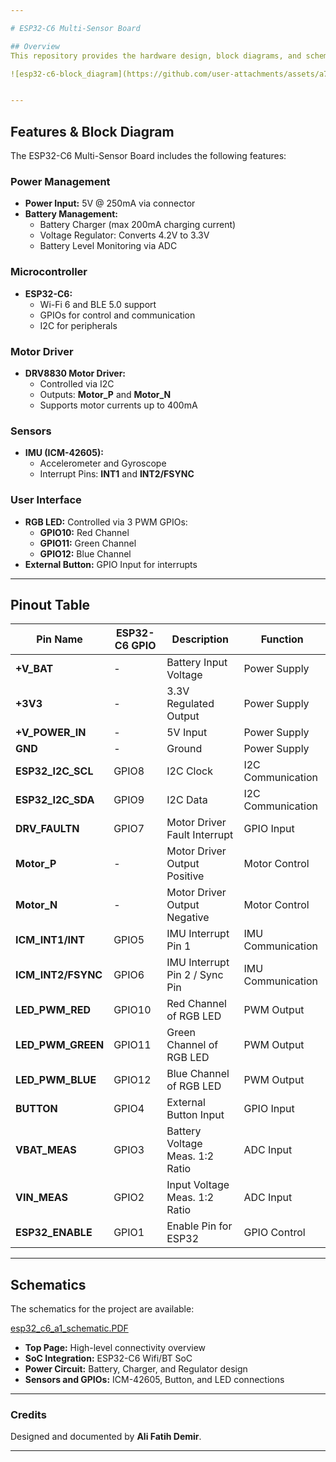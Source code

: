 ```yaml
---

# ESP32-C6 Multi-Sensor Board

## Overview
This repository provides the hardware design, block diagrams, and schematics for the ESP32-C6 Multi-Sensor Board. The board integrates Wi-Fi/Bluetooth communication, motor driver control, and IMU sensor, making it suitable for IoT and robotics applications.

![esp32-c6-block_diagram](https://github.com/user-attachments/assets/a721194b-b750-4792-a321-2f3cb19888d9)


---
```


## Features & Block Diagram

The ESP32-C6 Multi-Sensor Board includes the following features:

### **Power Management**
- **Power Input:** 5V @ 250mA via connector  
- **Battery Management:**
  - Battery Charger (max 200mA charging current)
  - Voltage Regulator: Converts 4.2V to 3.3V  
  - Battery Level Monitoring via ADC  

### **Microcontroller**
- **ESP32-C6:**
  - Wi-Fi 6 and BLE 5.0 support
  - GPIOs for control and communication  
  - I2C for peripherals  

### **Motor Driver**
- **DRV8830 Motor Driver:**  
  - Controlled via I2C  
  - Outputs: **Motor_P** and **Motor_N**  
  - Supports motor currents up to 400mA  

### **Sensors**
- **IMU (ICM-42605):**  
  - Accelerometer and Gyroscope  
  - Interrupt Pins: **INT1** and **INT2/FSYNC**  

### **User Interface**
- **RGB LED:** Controlled via 3 PWM GPIOs:  
  - **GPIO10:** Red Channel  
  - **GPIO11:** Green Channel  
  - **GPIO12:** Blue Channel  
- **External Button:** GPIO Input for interrupts  

---

## Pinout Table

| **Pin Name**       | **ESP32-C6 GPIO**  | **Description**                  | **Function**           |
|---------------------|--------------------|----------------------------------|------------------------|
| **+V_BAT**         | -                  | Battery Input Voltage            | Power Supply           |
| **+3V3**           | -                  | 3.3V Regulated Output            | Power Supply           |
| **+V_POWER_IN**    | -                  | 5V Input                         | Power Supply           |
| **GND**            | -                  | Ground                           | Power Supply           |
| **ESP32_I2C_SCL**  | GPIO8              | I2C Clock                        | I2C Communication      |
| **ESP32_I2C_SDA**  | GPIO9              | I2C Data                         | I2C Communication      |
| **DRV_FAULTN**     | GPIO7              | Motor Driver Fault Interrupt     | GPIO Input             |
| **Motor_P**        | -                  | Motor Driver Output Positive     | Motor Control          |
| **Motor_N**        | -                  | Motor Driver Output Negative     | Motor Control          |
| **ICM_INT1/INT**   | GPIO5              | IMU Interrupt Pin 1              | IMU Communication      |
| **ICM_INT2/FSYNC** | GPIO6              | IMU Interrupt Pin 2 / Sync Pin   | IMU Communication      |
| **LED_PWM_RED**    | GPIO10             | Red Channel of RGB LED           | PWM Output             |
| **LED_PWM_GREEN**  | GPIO11             | Green Channel of RGB LED         | PWM Output             |
| **LED_PWM_BLUE**   | GPIO12             | Blue Channel of RGB LED          | PWM Output             |
| **BUTTON**         | GPIO4              | External Button Input            | GPIO Input             |
| **VBAT_MEAS**      | GPIO3              | Battery Voltage Meas. 1:2 Ratio  | ADC Input              |
| **VIN_MEAS**       | GPIO2              | Input Voltage Meas. 1:2 Ratio    | ADC Input              |
| **ESP32_ENABLE**   | GPIO1              | Enable Pin for ESP32             | GPIO Control           |

---

## Schematics

The schematics for the project are available:

[esp32_c6_a1_schematic.PDF](https://github.com/user-attachments/files/18142042/esp32_c6_a1_schematic.PDF)

- **Top Page:** High-level connectivity overview
- **SoC Integration:** ESP32-C6 Wifi/BT SoC
- **Power Circuit:** Battery, Charger, and Regulator design
- **Sensors and GPIOs:** ICM-42605, Button, and LED connections



---

### Credits
Designed and documented by **Ali Fatih Demir**.

---
